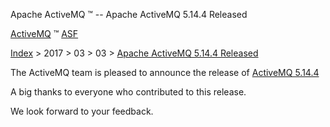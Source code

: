 Apache ActiveMQ ™ -- Apache ActiveMQ 5.14.4 Released 

[ActiveMQ](http://activemq.apache.org "The most popular and powerful open source Message Broker") ™ [ASF](http://www.apache.org "The Apache Software Foundation")

[Index](../../../index.html) > 2017 > 03 > 03 > [Apache ActiveMQ 5.14.4 Released](apache-activemq-5144-released.html)


The ActiveMQ team is pleased to announce the release of [ActiveMQ 5.14.4](http://activemq.apache.org/activemq-5144-release.html)

A big thanks to everyone who contributed to this release.

We look forward to your feedback.

